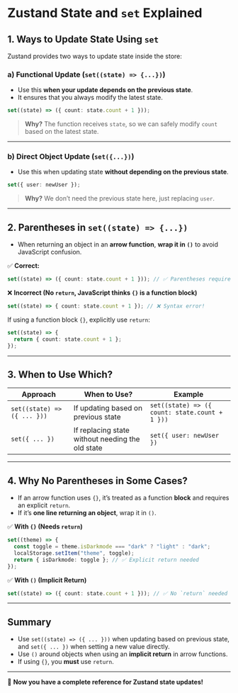 # Zustand State and `set` Explained

## 1. Ways to Update State Using `set`
Zustand provides two ways to update state inside the store:

### a) Functional Update (`set((state) => {...})`)
- Use this **when your update depends on the previous state**.
- It ensures that you always modify the latest state.

```ts
set((state) => ({ count: state.count + 1 }));
```

> **Why?** The function receives `state`, so we can safely modify `count` based on the latest state.

---

### b) Direct Object Update (`set({...})`)
- Use this when updating state **without depending on the previous state**.

```ts
set({ user: newUser });
```

> **Why?** We don’t need the previous state here, just replacing `user`.

---

## 2. Parentheses in `set((state) => {...})`
- When returning an object in an **arrow function**, **wrap it in `()`** to avoid JavaScript confusion.

✅ **Correct:**
```ts
set((state) => ({ count: state.count + 1 })); // ✅ Parentheses required
```

❌ **Incorrect (No `return`, JavaScript thinks `{}` is a function block)**
```ts
set((state) => { count: state.count + 1 }); // ❌ Syntax error!
```

If using a function block `{}`, explicitly use `return`:
```ts
set((state) => {
  return { count: state.count + 1 };
});
```

---

## 3. When to Use Which?
| **Approach** | **When to Use?** | **Example** |
|-------------|----------------|-----------|
| `set((state) => ({ ... }))` | If updating based on previous state | `set((state) => ({ count: state.count + 1 }))` |
| `set({ ... })` | If replacing state without needing the old state | `set({ user: newUser })` |

---

## 4. Why No Parentheses in Some Cases?
- If an arrow function uses `{}`, it’s treated as a function **block** and requires an explicit `return`.
- If it’s **one line returning an object**, wrap it in `()`.

✅ **With `{}` (Needs `return`)**
```ts
set((theme) => {
  const toggle = theme.isDarkmode === "dark" ? "light" : "dark";
  localStorage.setItem("theme", toggle);
  return { isDarkmode: toggle }; // ✅ Explicit return needed
});
```

✅ **With `()` (Implicit Return)**
```ts
set((state) => ({ count: state.count + 1 })); // ✅ No `return` needed
```

---

## Summary
- Use `set((state) => ({ ... }))` when updating based on previous state, and `set({ ... })` when setting a new value directly.
- Use `()` around objects when using an **implicit return** in arrow functions.
- If using `{}`, you **must** use `return`.

---

🚀 **Now you have a complete reference for Zustand state updates!**

